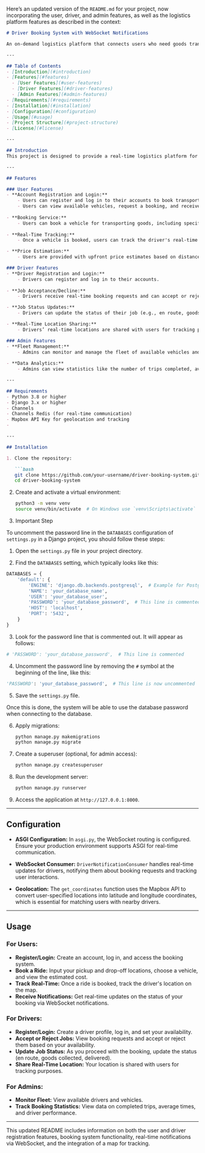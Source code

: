Here’s an updated version of the `README.md` for your project, now incorporating the user, driver, and admin features, as well as the logistics platform features as described in the context:

```markdown
# Driver Booking System with WebSocket Notifications

An on-demand logistics platform that connects users who need goods transportation with a fleet of drivers, providing real-time availability, pricing, and tracking. The system supports high scalability, with features for both users and drivers, and real-time vehicle tracking using WebSockets and geolocation APIs.

---

## Table of Contents
- [Introduction](#introduction)
- [Features](#features)
  - [User Features](#user-features)
  - [Driver Features](#driver-features)
  - [Admin Features](#admin-features)
- [Requirements](#requirements)
- [Installation](#installation)
- [Configuration](#configuration)
- [Usage](#usage)
- [Project Structure](#project-structure)
- [License](#license)

---

## Introduction
This project is designed to provide a real-time logistics platform for users to book transportation services and track vehicles. It allows drivers to register, accept/reject delivery requests, and update the status of their job. The platform uses Django and Django Channels for WebSocket-based real-time communication, and Mapbox API for geolocation and real-time tracking.

---

## Features

### User Features
- **Account Registration and Login:**
    - Users can register and log in to their accounts to book transportation services for goods.
    - Users can view available vehicles, request a booking, and receive real-time notifications.
  
- **Booking Service:**
    - Users can book a vehicle for transporting goods, including specifying pickup and drop-off locations, vehicle type, and estimated cost.
  
- **Real-Time Tracking:**
    - Once a vehicle is booked, users can track the driver's real-time location on a map.

- **Price Estimation:**
    - Users are provided with upfront price estimates based on distance, vehicle type, and demand.

### Driver Features
- **Driver Registration and Login:**
    - Drivers can register and log in to their accounts.
  
- **Job Acceptance/Decline:**
    - Drivers receive real-time booking requests and can accept or reject the job based on availability.

- **Job Status Updates:**
    - Drivers can update the status of their job (e.g., en route, goods collected, delivered).

- **Real-Time Location Sharing:**
    - Drivers’ real-time locations are shared with users for tracking purposes using WebSockets.

### Admin Features
- **Fleet Management:**
    - Admins can monitor and manage the fleet of available vehicles and their status.
  
- **Data Analytics:**
    - Admins can view statistics like the number of trips completed, average trip time, driver performance, etc.

---

## Requirements
- Python 3.8 or higher
- Django 3.x or higher
- Channels
- Channels Redis (for real-time communication)
- Mapbox API Key for geolocation and tracking
- 

---

## Installation

1. Clone the repository:

   ```bash
   git clone https://github.com/your-username/driver-booking-system.git
   cd driver-booking-system
   ```

2. Create and activate a virtual environment:

   ```bash
   python3 -m venv venv
   source venv/bin/activate  # On Windows use `venv\Scripts\activate`
   ```

3. Important Step

To uncomment the password line in the `DATABASES` configuration of `settings.py` in a Django project, you should follow these steps:

1. Open the `settings.py` file in your project directory.

2. Find the `DATABASES` setting, which typically looks like this:

```python
DATABASES = {
    'default': {
        'ENGINE': 'django.db.backends.postgresql',  # Example for PostgreSQL
        'NAME': 'your_database_name',
        'USER': 'your_database_user',
        'PASSWORD': 'your_database_password',  # This line is commented
        'HOST': 'localhost',
        'PORT': '5432',
    }
}
```

3. Look for the password line that is commented out. It will appear as follows:

```python
# 'PASSWORD': 'your_database_password',  # This line is commented
```

4. Uncomment the password line by removing the `#` symbol at the beginning of the line, like this:

```python
'PASSWORD': 'your_database_password',  # This line is now uncommented
```

5. Save the `settings.py` file.

Once this is done, the system will be able to use the database password when connecting to the database.


6. Apply migrations:

   ```bash
   python manage.py makemigrations
   python manage.py migrate
   ```

6. Create a superuser (optional, for admin access):

   ```bash
   python manage.py createsuperuser
   ```

7. Run the development server:

   ```bash
   python manage.py runserver
   ```

8. Access the application at `http://127.0.0.1:8000`.

---

## Configuration

- **ASGI Configuration:** In `asgi.py`, the WebSocket routing is configured. Ensure your production environment supports ASGI for real-time communication.
  
- **WebSocket Consumer:** `DriverNotificationConsumer` handles real-time updates for drivers, notifying them about booking requests and tracking user interactions.

- **Geolocation:** The `get_coordinates` function uses the Mapbox API to convert user-specified locations into latitude and longitude coordinates, which is essential for matching users with nearby drivers.

---

## Usage

### For Users:
- **Register/Login:** Create an account, log in, and access the booking system.
- **Book a Ride:** Input your pickup and drop-off locations, choose a vehicle, and view the estimated cost.
- **Track Real-Time:** Once a ride is booked, track the driver's location on the map.
- **Receive Notifications:** Get real-time updates on the status of your booking via WebSocket notifications.

### For Drivers:
- **Register/Login:** Create a driver profile, log in, and set your availability.
- **Accept or Reject Jobs:** View booking requests and accept or reject them based on your availability.
- **Update Job Status:** As you proceed with the booking, update the status (en route, goods collected, delivered).
- **Share Real-Time Location:** Your location is shared with users for tracking purposes.

### For Admins:
- **Monitor Fleet:** View available drivers and vehicles.
- **Track Booking Statistics:** View data on completed trips, average times, and driver performance.

---




This updated README includes information on both the user and driver registration features, booking system functionality, real-time notifications via WebSocket, and the integration of a map for tracking.
